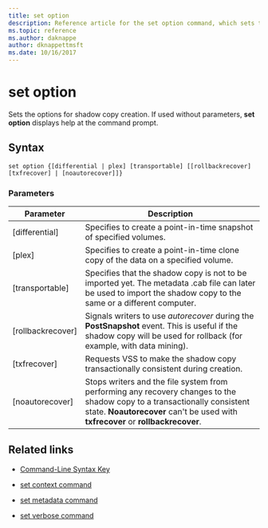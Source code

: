 ```yaml
---
title: set option
description: Reference article for the set option command, which sets the options for shadow copy creation.
ms.topic: reference
ms.author: daknappe
author: dknappettmsft
ms.date: 10/16/2017
---
```


# set option

Sets the options for shadow copy creation. If used without parameters, **set option** displays help at the command prompt.

## Syntax

```
set option {[differential | plex] [transportable] [[rollbackrecover] [txfrecover] | [noautorecover]]}
```

### Parameters

| Parameter | Description |
|--|--|
| [differential] | Specifies to create a point-in-time snapshot of specified volumes. |
| [plex] | Specifies to create a point-in-time clone copy of the data on a specified volume. |
| [transportable] | Specifies that the shadow copy is not to be imported yet. The metadata .cab file can later be used to import the shadow copy to the same or a different computer. |
| [rollbackrecover] | Signals writers to use *autorecover* during the **PostSnapshot** event. This is useful if the shadow copy will be used for rollback (for example, with data mining). |
| [txfrecover] | Requests VSS to make the shadow copy transactionally consistent during creation. |
| [noautorecover] | Stops writers and the file system from performing any recovery changes to the shadow copy to a transactionally consistent state. **Noautorecover** can't be used with **txfrecover** or **rollbackrecover**. |

## Related links

- [Command-Line Syntax Key](command-line-syntax-key.md)

- [set context command](set-context.md)

- [set metadata command](set-metadata.md)

- [set verbose command](set-verbose.md)
